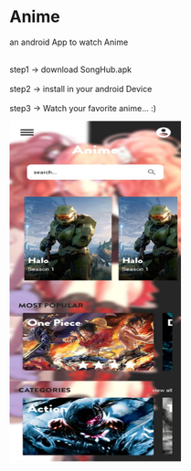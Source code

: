 # Anime
 an android App to watch Anime

<br>step1 -> download SongHub.apk <br/>
<br>step2 -> install in your android Device <br/>
<br>step3 -> Watch your favorite anime... :) <br/>

<img src="https://github.com/Shivanshsinghfrosty/Anime/blob/main/image/main.jpeg" width="300" height="600" />
